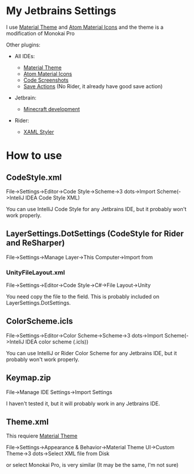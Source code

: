 # My Jetbrains Settings
I use [Material Theme](https://plugins.jetbrains.com/plugin/8006-material-theme-ui) and [Atom Material Icons](https://plugins.jetbrains.com/plugin/10044-atom-material-icons) and the theme is a modification of Monokai Pro

Other plugins:

- All IDEs:
  - [Material Theme](https://plugins.jetbrains.com/plugin/8006-material-theme-ui) 
  - [Atom Material Icons](https://plugins.jetbrains.com/plugin/10044-atom-material-icons)
  - [Code Screenshots](https://plugins.jetbrains.com/plugin/9406-code-screenshots)
  - [Save Actions](https://plugins.jetbrains.com/plugin/7642-save-actions) (No Rider, it already have good save action)

- Jetbrain:
  - [Minecraft development](https://plugins.jetbrains.com/plugin/8327-minecraft-development)

- Rider:
  - [XAML Styler](https://plugins.jetbrains.com/plugin/14932-xaml-styler)

# How to use
## CodeStyle.xml
File->Settings->Editor->Code Style->Scheme->3 dots->Import Scheme(->InteliJ IDEA Code Style XML)

You can use IntelliJ Code Style for any Jetbrains IDE, but it probably won't work properly.

## LayerSettings.DotSettings (CodeStyle for Rider and ReSharper)
File->Settings->Manage Layer->This Computer->Import from

### UnityFileLayout.xml
File->Settings->Editor->Code Style->C#->File Layout->Unity

You need copy the file to the field. This is probably included on LayerSettings.DotSettings.

## ColorScheme.icls
File->Settings->Editor->Color Scheme->Scheme->3 dots->Import Scheme(->InteliJ IDEA color scheme (.icls))

You can use IntelliJ or Rider Color Scheme for any Jetbrains IDE, but it probably won't work properly.

## Keymap.zip
File->Manage IDE Settings->Import Settings

I haven't tested it, but it will probably work in any Jetbrains IDE.

## Theme.xml
This requiere [Material Theme](https://plugins.jetbrains.com/plugin/8006-material-theme-ui)

File->Settings->Appearance & Behavior->Material Theme UI->Custom Theme->3 dots->Select XML file from Disk

or select Monokai Pro, is very similar (It may be the same, I'm not sure)
